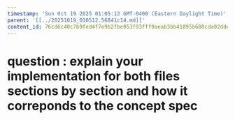 ```yaml
---
timestamp: 'Sun Oct 19 2025 01:05:12 GMT-0400 (Eastern Daylight Time)'
parent: '[[../20251019_010512.56841c14.md]]'
content_id: 76cd6c40c7b9fed4f7e9b2fbe053f93fff9aeab3bb41895b688cda02dde1733d
---
```


# question : explain your implementation for both files sections by section and how it correponds to the concept spec

